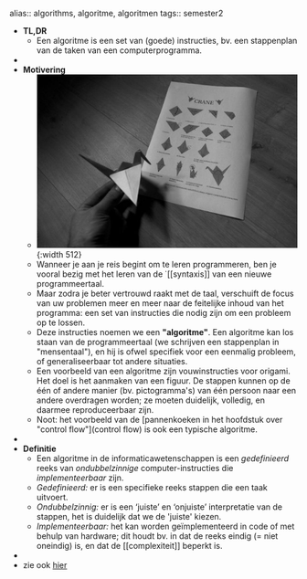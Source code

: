 alias:: algorithms, algoritme, algoritmen
tags:: semester2

- **TL,DR**
    - Een algoritme is een set van (goede) instructies, bv. een stappenplan van de taken van een computerprogramma.
-
- **Motivering**
    - ![image.jpg](../assets/crane_algorithm.jpg){:width 512}
    - Wanneer je aan je reis begint om te leren programmeren, ben je vooral bezig met het leren van de  ̇ [[syntaxis]] van een nieuwe programmeertaal.
    - Maar zodra je beter vertrouwd raakt met de taal, verschuift de focus van uw problemen meer en meer naar de feitelijke inhoud van het programma: een set van instructies die nodig zijn om een probleem op te lossen.
    - Deze instructies noemen we een **"algoritme"**. Een algoritme kan los staan van de programmeertaal (we schrijven een stappenplan in "mensentaal"), en hij is ofwel specifiek voor een eenmalig probleem, of generaliseerbaar tot andere situaties.
    - Een voorbeeld van een algoritme zijn vouwinstructies voor origami. Het doel is het aanmaken van een figuur. De stappen kunnen op de één of andere manier (bv. pictogramma's) van één persoon naar een andere overdragen worden; ze moeten duidelijk, volledig, en daarmee reproduceerbaar zijn.
    - Noot: het voorbeeld van de [pannenkoeken in het hoofdstuk over "control flow"](control flow) is ook een typische algoritme.
-
- **Definitie**
    - Een algoritme in de informaticawetenschappen is een *gedefinieerd* reeks van *ondubbelzinnige* computer-instructies die *implementeerbaar* zijn.
    - *Gedefinieerd:* er is een specifieke reeks stappen die een taak uitvoert.
    - *Ondubbelzinnig:* er is een ‘juiste’ en ‘onjuiste’ interpretatie van de stappen, het is duidelijk dat we de 'juiste' kiezen.
    - *Implementeerbaar:* het kan worden geïmplementeerd in code of met behulp van hardware; dit houdt bv. in dat de reeks eindig (= niet oneindig) is, en dat de [[complexiteit]] beperkt is.
-
- zie ook [hier](https://nl.wikipedia.org/wiki/Algoritme)